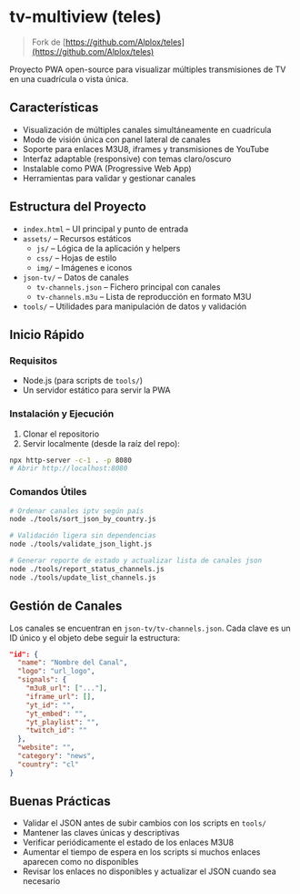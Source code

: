 # tv-multiview (teles)

> Fork de [https://github.com/Alplox/teles](https://github.com/Alplox/teles)

Proyecto PWA open-source para visualizar múltiples transmisiones de TV en una cuadrícula o vista única.

## Características

- Visualización de múltiples canales simultáneamente en cuadrícula
- Modo de visión única con panel lateral de canales
- Soporte para enlaces M3U8, iframes y transmisiones de YouTube
- Interfaz adaptable (responsive) con temas claro/oscuro
- Instalable como PWA (Progressive Web App)
- Herramientas para validar y gestionar canales

## Estructura del Proyecto

- `index.html` – UI principal y punto de entrada
- `assets/` – Recursos estáticos
    - `js/` – Lógica de la aplicación y helpers
    - `css/` – Hojas de estilo
    - `img/` – Imágenes e iconos
- `json-tv/` – Datos de canales
    - `tv-channels.json` – Fichero principal con canales
    - `tv-channels.m3u` – Lista de reproducción en formato M3U
- `tools/` – Utilidades para manipulación de datos y validación

## Inicio Rápido

### Requisitos

- Node.js (para scripts de `tools/`)
- Un servidor estático para servir la PWA

### Instalación y Ejecución

1. Clonar el repositorio
2. Servir localmente (desde la raíz del repo):

```bash
npx http-server -c-1 . -p 8080
# Abrir http://localhost:8080
```

### Comandos Útiles

```bash
# Ordenar canales iptv según país
node ./tools/sort_json_by_country.js

# Validación ligera sin dependencias
node ./tools/validate_json_light.js

# Generar reporte de estado y actualizar lista de canales json
node ./tools/report_status_channels.js
node ./tools/update_list_channels.js
```

## Gestión de Canales

Los canales se encuentran en `json-tv/tv-channels.json`. Cada clave es un ID único y el objeto debe seguir la estructura:

```json
"id": {
  "name": "Nombre del Canal",
  "logo": "url_logo",
  "signals": { 
    "m3u8_url": ["..."], 
    "iframe_url": [], 
    "yt_id": "",
    "yt_embed": "",
    "yt_playlist": "",
    "twitch_id": ""
  },
  "website": "",
  "category": "news",
  "country": "cl"
}
```

## Buenas Prácticas

- Validar el JSON antes de subir cambios con los scripts en `tools/`
- Mantener las claves únicas y descriptivas
- Verificar periódicamente el estado de los enlaces M3U8
- Aumentar el tiempo de espera en los scripts si muchos enlaces aparecen como no disponibles
- Revisar los enlaces no disponibles y actualizar el JSON cuando sea necesario
